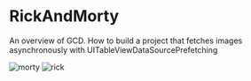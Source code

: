 # RickAndMorty
An overview of GCD. How to build a project that fetches images asynchronously with UITableViewDataSourcePrefetching

![morty](https://user-images.githubusercontent.com/23179585/45251361-07627680-b302-11e8-9970-86c3471a1e80.png)
![rick](https://user-images.githubusercontent.com/23179585/45251371-34af2480-b302-11e8-9b89-91cb7497fc05.png)
